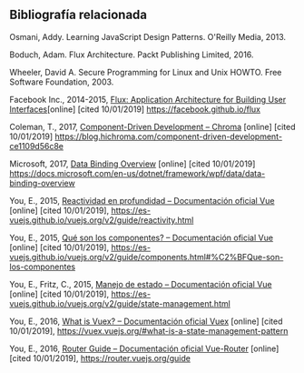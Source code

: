 ## Bibliografía relacionada
	
Osmani, Addy. Learning JavaScript Design Patterns. O'Reilly Media, 2013.

Boduch, Adam. Flux Architecture. Packt Publishing Limited, 2016.

Wheeler, David A. Secure Programming for Linux and Unix HOWTO. Free Software Foundation, 2003.

Facebook Inc., 2014-2015, [Flux: Application Architecture for Building User Interfaces](https://facebook.github.io/flux/)[online] [cited 10/01/2019] <https://facebook.github.io/flux>

Coleman, T., 2017, [Component-Driven Development – Chroma](https://blog.hichroma.com/component-driven-development-ce1109d56c8e) [online] [cited 10/01/2019] <https://blog.hichroma.com/component-driven-development-ce1109d56c8e>

Microsoft, 2017, [Data Binding Overview](https://docs.microsoft.com/en-us/dotnet/framework/wpf/data/data-binding-overview) [online] [cited 10/01/2019] <https://docs.microsoft.com/en-us/dotnet/framework/wpf/data/data-binding-overview>

You, E., 2015, [Reactividad en profundidad – Documentación oficial Vue](https://es-vuejs.github.io/vuejs.org/v2/guide/reactivity.html) [online] [cited 10/01/2019], <https://es-vuejs.github.io/vuejs.org/v2/guide/reactivity.html>

You, E., 2015, [Qué son los componentes? – Documentación oficial Vue](https://es-vuejs.github.io/vuejs.org/v2/guide/components.html#%C2%BFQue-son-los-componentes) [online] [cited 10/01/2019], <https://es-vuejs.github.io/vuejs.org/v2/guide/components.html#%C2%BFQue-son-los-componentes>

You, E., Fritz, C., 2015, [Manejo de estado – Documentación oficial Vue](https://es-vuejs.github.io/vuejs.org/v2/guide/state-management.html) [online] [cited 10/01/2019], <https://es-vuejs.github.io/vuejs.org/v2/guide/state-management.html>

You, E., 2016, [What is Vuex? – Documentación oficial Vuex](https://vuex.vuejs.org/#what-is-a-state-management-pattern) [online] [cited 10/01/2019], <https://vuex.vuejs.org/#what-is-a-state-management-pattern>

You, E., 2016, [Router Guide – Documentación oficial Vue-Router](https://router.vuejs.org/guide/#html) [online] [cited 10/01/2019], <https://router.vuejs.org/guide>